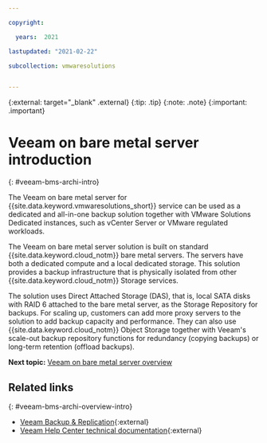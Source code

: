 ```yaml
---

copyright:

  years:  2021

lastupdated: "2021-02-22"

subcollection: vmwaresolutions


---
```


{:external: target="_blank" .external}
{:tip: .tip}
{:note: .note}
{:important: .important}

# Veeam on bare metal server introduction
{: #veeam-bms-archi-intro}

The Veeam on bare metal server for {{site.data.keyword.vmwaresolutions_short}} service can be used as a dedicated and all-in-one backup solution together with VMware Solutions Dedicated instances, such as vCenter Server or VMware regulated workloads.

The Veeam on bare metal server solution is built on standard {{site.data.keyword.cloud_notm}} bare metal servers. The servers have both a dedicated compute and a local dedicated storage. This solution provides a backup infrastructure that is physically isolated from other {{site.data.keyword.cloud_notm}} Storage services.

The solution uses Direct Attached Storage (DAS), that is, local SATA disks with RAID 6 attached to the bare metal server, as the Storage Repository for backups. For scaling up, customers can add more proxy servers to the solution to add backup capacity and performance. They can also use {{site.data.keyword.cloud_notm}} Object Storage together with Veeam's scale-out backup repository functions for redundancy (copying backups) or long-term retention (offload backups).

**Next topic:** [Veeam on bare metal server overview](/docs/vmwaresolutions?topic=vmwaresolutions-veeam-bms-archi-overview)

## Related links
{: #veeam-bms-archi-overview-intro}

* [Veeam Backup & Replication](https://www.veeam.com/vm-backup-recovery-replication-software.html?ad=menu-products){:external}
* [Veeam Help Center technical documentation](https://www.veeam.com/documentation-guides-datasheets.html?ad=menu-resources){:external}
